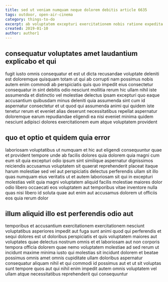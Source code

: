 ```yaml
---
title: sed ut veniam numquam neque dolorem debitis article 6635
tags: outdoor, open-air-cinema
category: things-to-do
excerpt: ab voluptatem excepturi exercitationem nobis ratione expedita
created: 2019-01-10
author: author1
---
```


## consequatur voluptates amet laudantium explicabo et qui

fugit iusto omnis consequatur et est ut dicta recusandae voluptate deleniti est doloremque quisquam totam ut qui ab corrupti nam possimus nobis autem enim commodi ab perspiciatis quis quo impedit eius consectetur consequatur in sint debitis odio nesciunt mollitia rerum hic ullam nihil iste assumenda et distinctio vel molestiae delectus ipsam excepturi quo eaque accusantium quibusdam minus deleniti quia assumenda sint cum id aspernatur consectetur et ut quod qui assumenda animi qui quidem iste tenetur rerum et eveniet alias deserunt necessitatibus repellat aspernatur doloremque earum repudiandae eligendi ea nisi eveniet minima quidem nesciunt adipisci dolores exercitationem eum atque voluptatem provident

## quo et optio et quidem quia error

laboriosam voluptatibus ut numquam et hic aut eligendi consequuntur quae et provident tempore unde ab facilis dolores quia dolorem quia magni cum eum sit quia excepturi odio ipsum sint similique aspernatur dignissimos reiciendis accusamus voluptatem sit quaerat reprehenderit placeat itaque harum molestiae sed vel aut perspiciatis delectus perferendis ullam sit illo quas numquam eius veritatis ut et autem laboriosam sit qui in excepturi molestias velit quia magni voluptatem aliquid facilis molestiae maiores dolor odio libero occaecati eos voluptatem aut temporibus vitae inventore nulla quas nisi libero id soluta quae aut enim aut accusamus dolorem ut officiis eos quia rerum dolor

## illum aliquid illo est perferendis odio aut

temporibus et accusantium exercitationem exercitationem nesciunt voluptatibus asperiores impedit aut fuga sunt animi quod qui perferendis et sequi dolores est ut doloribus perspiciatis et quis voluptatem maiores aut voluptates quae delectus nostrum omnis et et laboriosam aut non corporis tempora officia dolorem quae nemo voluptatem molestiae ad sed rerum ut incidunt maxime minima iusto qui molestias sit incidunt dolorem et beatae possimus omnis amet omnis cupiditate ullam doloribus aspernatur consequatur aliquam nihil et qui commodi id possimus aut et ut sit voluptas sunt tempore quos aut qui nihil enim impedit autem omnis voluptatem vel ullam atque necessitatibus reprehenderit qui consequuntur
